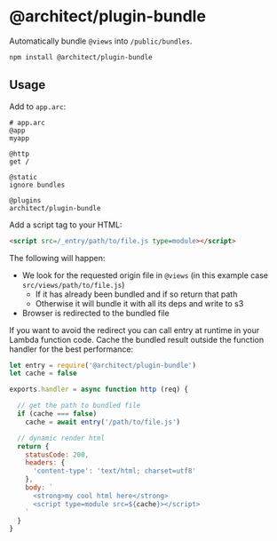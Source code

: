 # @architect/plugin-bundle

Automatically bundle `@views` into `/public/bundles`.

```bash
npm install @architect/plugin-bundle
```

## Usage

Add to `app.arc`:

```arc
# app.arc
@app
myapp

@http
get /

@static
ignore bundles

@plugins
architect/plugin-bundle
```

Add a script tag to your HTML:

```html
<script src=/_entry/path/to/file.js type=module></script>
```

The following will happen:

- We look for the requested origin file in `@views` (in this example case `src/views/path/to/file.js`)
  - If it has already been bundled and if so return that path
  - Otherwise it will bundle it with all its deps and write to s3
- Browser is redirected to the bundled file

If you want to avoid the redirect you can call entry at runtime in your Lambda function code. Cache the bundled result outside the function handler for the best performance:

```javascript
let entry = require('@architect/plugin-bundle')
let cache = false

exports.handler = async function http (req) {

  // get the path to bundled file
  if (cache === false)
    cache = await entry('/path/to/file.js')

  // dynamic render html
  return {
    statusCode: 200,
    headers: {
      'content-type': 'text/html; charset=utf8' 
    },
    body: `
      <strong>my cool html here</strong>
      <script type=module src=${cache}></script>
    `
  }
}
```
